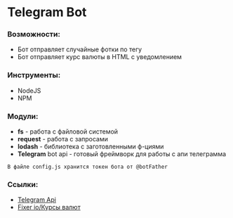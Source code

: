 # Telegram Bot

### Возможности:
* Бот отправляет случайные фотки по тегу
* Бот отправляет курс валюты в HTML с уведомлением


### Инструменты:
* NodeJS
* NPM

### Модули:
* **fs** - работа с файловой системой
* **request** - работа с запросами
* **lodash** - библиотека с заготовленными ф-циями
* **Telegram** bot api - готовый фреймворк для работы с апи телеграмма

```
В файле config.js хранится токен бота от @botFather
```

### Ссылки:
* [Telegram Api](https://core.telegram.org/methods)
* [Fixer io/Курсы валют](http://fixer.io/)